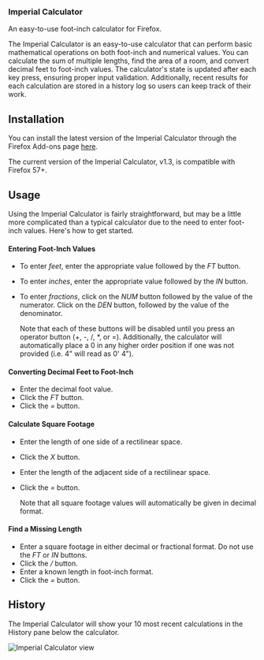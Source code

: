 
### Imperial Calculator
An easy-to-use foot-inch calculator for Firefox.


The Imperial Calculator is an easy-to-use calculator that can perform basic mathematical operations on both foot-inch and numerical values. You can calculate the sum of multiple lengths, find the area of a room, and convert decimal feet to foot-inch values. The calculator's state is updated after each key press, ensuring proper input validation. Additionally, recent results for each calculation are stored in a history log so users can keep track of their work.


## Installation
You can install the latest version of the Imperial Calculator through the Firefox Add-ons page [here](https://addons.mozilla.org/en-US/firefox/addon/imperial-calculator/).

The current version of the Imperial Calculator, v1.3, is compatible with Firefox 57+.


## Usage
Using the Imperial Calculator is fairly straightforward, but may be a little more complicated than a typical calculator due to the need to enter foot-inch values. Here's how to get started.


#### Entering Foot-Inch Values
- To enter *feet*, enter the appropriate value followed by the *FT* button.
- To enter *inches*, enter the appropriate value followed by the *IN* button.
- To enter *fractions*, click on the *NUM* button followed by the value of the numerator. Click on the *DEN* button, followed by the value of the denominator.

  Note that each of these buttons will be disabled until you press an operator button (+, -, /, *, or =). Additionally, the calculator will automatically place a 0 in any higher order position if one was not provided (i.e. 4" will read as 0' 4").

#### Converting Decimal Feet to Foot-Inch
- Enter the decimal foot value.
- Click the *FT* button.
- Click the *=* button.


#### Calculate Square Footage
- Enter the length of one side of a rectilinear space.
- Click the *X* button.
- Enter the length of the adjacent side of a rectilinear space.
- Click the *=* button.
  
  Note that all square footage values will automatically be given in decimal format.
  
 #### Find a Missing Length 
 
 - Enter a square footage in either decimal or fractional format. Do not use the *FT* or *IN* buttons.
 - Click the */* button.
 - Enter a known length in foot-inch format.
 - Click the *=* button.
 
  
 ## History
 The Imperial Calculator will show your 10 most recent calculations in the History pane below the calculator.
 
 
 ![Imperial Calculator view](https://res.cloudinary.com/beechtom/image/upload/zuziba0ajkj2bgmpwkpm.png)
 
